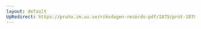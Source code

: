 ```yaml
---
layout: default
UpRedirect: https://pruto.im.uu.se/riksdagen-records-pdf/1875/prot-1875--ak--052/prot-1875--ak--052_050.pdf
---
```

